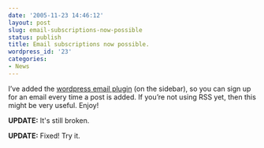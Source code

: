 ```yaml
---
date: '2005-11-23 14:46:12'
layout: post
slug: email-subscriptions-now-possible
status: publish
title: Email subscriptions now possible.
wordpress_id: '23'
categories:
- News
---
```


I’ve added the [wordpress email plugin](http://watershedstudio.com/portfolio/software/wp-email-notification.html) (on the sidebar), so you can sign up for an email every time a post is added. If you’re not using RSS yet, then this might be very useful. Enjoy!

**UPDATE:** It's still broken.

**UPDATE:** Fixed! Try it.
